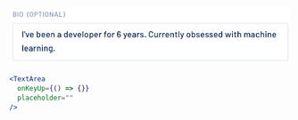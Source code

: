 <div class="references">
  <div class="reference">
    <a href="public/images/components/TextArea/1.png">
      <img src="public/images/components/TextArea/1.png" alt="TextArea 1" />
    </a>
  </div>
</div>

```jsx
<TextArea
  onKeyUp={() => {}}
  placeholder=""
/>
```
